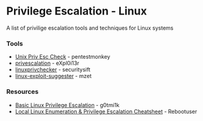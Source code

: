 # Privilege Escalation - Linux

A list of privilige escalation tools and techniques for Linux systems

### Tools

* [Unix Priv Esc Check](http://pentestmonkey.net/tools/audit/unix-privesc-check) - pentestmonkey
* [privescalation](https://github.com/expl0i13r/privescalation/blob/master/privescalation.sh) - eXpl0i13r
* [linuxprivchecker](http://www.securitysift.com/download/linuxprivchecker.py) - securitysift
* [linux-exploit-suggester](https://github.com/mzet-/linux-exploit-suggester) - mzet

### Resources

* [Basic Linux Privilege Escalation](https://blog.g0tmi1k.com/2011/08/basic-linux-privilege-escalation/) - g0tmi1k
* [Local Linux Enumeration & Privilege Escalation Cheatsheet](https://www.rebootuser.com/?p=1623) - Rebootuser

